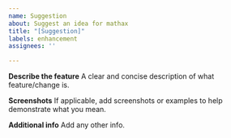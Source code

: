 ```yaml
---
name: Suggestion
about: Suggest an idea for mathax
title: "[Suggestion]"
labels: enhancement
assignees: ''

---
```


**Describe the feature**
A clear and concise description of what feature/change is.

**Screenshots**
If applicable, add screenshots or examples to help demonstrate what you mean.

**Additional info**
Add any other info.
